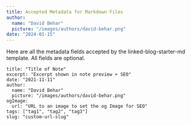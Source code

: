 ```yaml
---
title: Accepted Metadata for Markdown Files
author:
  name: "David Behar"
  picture: "/images/authors/david-behar.png"
date: "2024-01-15"
---
```


Here are all the metadata fields accepted by the linked-blog-starter-md template. All fields are optional.

````
title: "Title of Note"
excerpt: "Excerpt shown in note preview + SEO"
date: "2021-11-11"
author:
  name: "David Behar"
  picture: "/images/authors/david-behar.png"
ogImage:
  url: "URL to an image to set the og Image for SEO"
tags: ["tag1", "tag2", "tag3"]
slug: "custom-url-slug"
````
